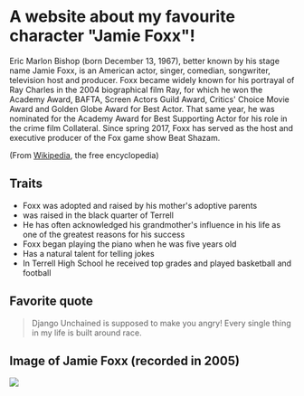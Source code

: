 # A website about my favourite character "Jamie Foxx"!


Eric Marlon Bishop (born December 13, 1967), better known by his stage name Jamie Foxx, is an American actor, singer, comedian, songwriter, television host and producer. Foxx became widely known for his portrayal of Ray Charles in the 2004 biographical film Ray, for which he won the Academy Award, BAFTA, Screen Actors Guild Award, Critics' Choice Movie Award and Golden Globe Award for Best Actor. That same year, he was nominated for the Academy Award for Best Supporting Actor for his role in the crime film Collateral. Since spring 2017, Foxx has served as the host and executive producer of the Fox game show Beat Shazam. 

\(From [Wikipedia](https://en.wikipedia.org/wiki/Jamie_Foxx), the free encyclopedia\)


## Traits
* Foxx was adopted and raised by his mother's adoptive parents
* was raised in the black quarter of Terrell
* He has often acknowledged his grandmother's influence in his life as one of the greatest reasons for his success
* Foxx began playing the piano when he was five years old
* Has a natural talent for telling jokes
* In Terrell High School he received top grades and played basketball and football 


## Favorite quote
> Django Unchained is supposed to make you angry!
> Every single thing in my life is built around race.

## Image of Jamie Foxx (recorded in 2005)
<img src="https://upload.wikimedia.org/wikipedia/commons/8/84/Jamie_Foxx_face.jpg"/>
